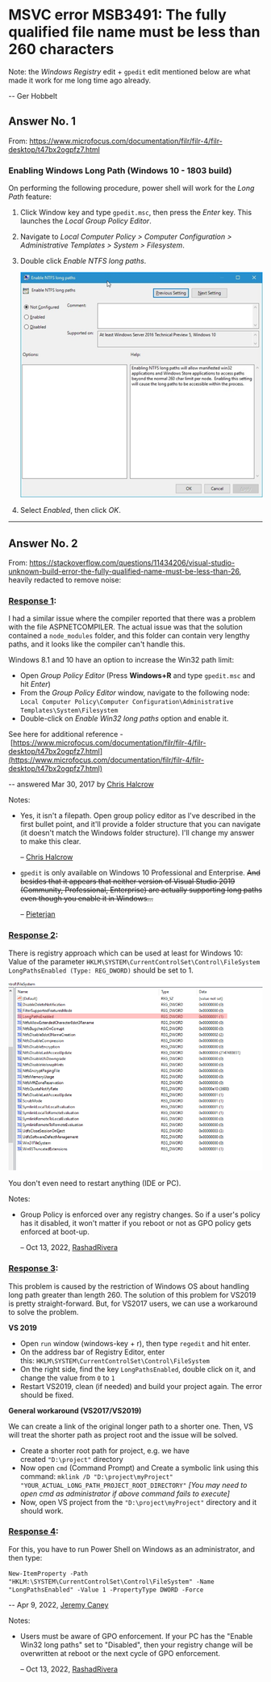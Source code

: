 # MSVC error MSB3491: The fully qualified file name must be less than 260 characters

Note: the *Windows Registry* edit + `gpedit`  edit mentioned below are what made it work for me long time ago already.

-- Ger Hobbelt


## Answer No. 1

From: https://www.microfocus.com/documentation/filr/filr-4/filr-desktop/t47bx2ogpfz7.html

### Enabling Windows Long Path (Windows 10 - 1803 build)

On performing the following procedure, power shell will work for the *Long Path* feature:

1.  Click Window key and type `gpedit.msc`, then press the *Enter* key. This launches the *Local Group Policy Editor*.
    
2.  Navigate to *Local Computer Policy > Computer Configuration > Administrative Templates > System > Filesystem*.
    
3.  Double click *Enable NTFS long paths*.
    
    ![](../../assets/enable_ntfs.png)
        
4.  Select *Enabled*, then click *OK*.


---

## Answer No. 2

From: https://stackoverflow.com/questions/11434206/visual-studio-unknown-build-error-the-fully-qualified-name-must-be-less-than-26, heavily redacted to remove noise:

### [Response 1](https://stackoverflow.com/posts/43106223/timeline):

I had a similar issue where the compiler reported that there was a problem with the file ASPNETCOMPILER. The actual issue was that the solution contained a `node_modules` folder, and this folder can contain very lengthy paths, and it looks like the compiler can't handle this.

Windows 8.1 and 10 have an option to increase the Win32 path limit:

-   Open *Group Policy Editor* (Press **Windows+R** and type `gpedit.msc` and hit *Enter*)
-   From the *Group Policy Editor* window, navigate to the following node: `Local Computer Policy\Computer Configuration\Administrative Templates\System\Filesystem`
-   Double-click on *Enable Win32 long paths* option and enable it.

See here for additional reference - [https://www.microfocus.com/documentation/filr/filr-4/filr-desktop/t47bx2ogpfz7.html](https://www.microfocus.com/documentation/filr/filr-4/filr-desktop/t47bx2ogpfz7.html)

-- answered Mar 30, 2017 by [Chris Halcrow](https://stackoverflow.com/users/1549918/chris-halcrow)

Notes:

- Yes, it isn't a filepath. Open group policy editor as I've described in the first bullet point, and it'll provide a folder structure that you can navigate (it doesn't match the Windows folder structure). I'll change my answer to make this clear. 
   
   – [Chris Halcrow](https://stackoverflow.com/users/1549918/chris-halcrow)
   
* `gpedit` is only available on Windows 10 Professional and Enterprise. ~~And besides that it appears that neither version of Visual Studio 2019 (Community, Professional, Enterprise) are actually supporting long paths even though you enable it in Windows...~~
    
    – [Pieterjan](https://stackoverflow.com/users/8941307/pieterjan)


### [Response 2](https://stackoverflow.com/posts/63584992/timeline):

There is registry approach which can be used at least for Windows 10:  
Value of the parameter `HKLM\SYSTEM\CurrentControlSet\Control\FileSystem LongPathsEnabled (Type: REG_DWORD)` should be set to 1. 

![gpedit screenshot](../../assets/gpedit-path260.png)

You don't even need to restart anything (IDE or PC).

Notes:

* Group Policy is enforced over any registry changes. So if a user's policy has it disabled, it won't matter if you reboot or not as GPO policy gets enforced at boot-up. 
   
   – Oct 13, 2022, [RashadRivera](https://stackoverflow.com/users/1154363/rashadrivera) 


### [Response 3](https://stackoverflow.com/posts/68662359/timeline):

This problem is caused by the restriction of Windows OS about handling long path greater than length 260. The solution of this problem for VS2019 is pretty straight-forward. But, for VS2017 users, we can use a workaround to solve the problem.

**VS 2019**

-   Open `run` window (windows-key + r), then type `regedit` and hit enter.
-   On the address bar of Registry Editor, enter this: `HKLM\SYSTEM\CurrentControlSet\Control\FileSystem`
-   On the right side, find the key `LongPathsEnabled`, double click on it, and change the value from `0` to `1`
-   Restart VS2019, clean (if needed) and build your project again. The error should be fixed.

**General workaround (VS2017/VS2019)**

We can create a link of the original longer path to a shorter one. Then, VS will treat the shorter path as project root and the issue will be solved.

-   Create a shorter root path for project, e.g. we have created `"D:\project"` directory
-   Now open `cmd` (Command Prompt) and Create a symbolic link using this command: `mklink /D "D:\project\myProject" "YOUR_ACTUAL_LONG_PATH_PROJECT_ROOT_DIRECTORY"` _[You may need to open cmd as administrator if above command fails to execute]_
-   Now, open VS project from the `"D:\project\myProject"` directory and it should work.



### [Response 4](https://stackoverflow.com/posts/71778303/timeline):

For this, you have to run Power Shell on Windows as an administrator, and then type:

```
New-ItemProperty -Path "HKLM:\SYSTEM\CurrentControlSet\Control\FileSystem" -Name "LongPathsEnabled" -Value 1 -PropertyType DWORD -Force
```

-- Apr 9, 2022, [Jeremy Caney](https://stackoverflow.com/users/3025856/jeremy-caney)

Notes:

* Users must be aware of GPO enforcement. If your PC has the "Enable Win32 long paths" set to "Disabled", then your registry change will be overwritten at reboot or the next cycle of GPO enforcement. 
  
   – Oct 13, 2022, [RashadRivera](https://stackoverflow.com/users/1154363/rashadrivera)
  
